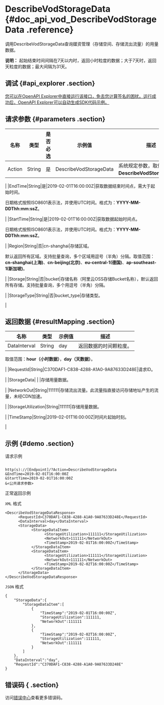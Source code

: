 # DescribeVodStorageData {#doc_api_vod_DescribeVodStorageData .reference}

调用DescribeVodStorageData查询媒资管理（存储空间、存储流出流量）的用量数据。

**说明：** 起始结束时间间隔在7天以内时，返回小时粒度的数据；大于7天时，返回天粒度的数据；最大间隔为31天。

## 调试 {#api_explorer .section}

[您可以在OpenAPI Explorer中直接运行该接口，免去您计算签名的困扰。运行成功后，OpenAPI Explorer可以自动生成SDK代码示例。](https://api.aliyun.com/#product=vod&api=DescribeVodStorageData&type=RPC&version=2017-03-21)

## 请求参数 {#parameters .section}

|名称|类型|是否必选|示例值|描述|
|--|--|----|---|--|
|Action|String|是|DescribeVodStorageData|系统规定参数，取值：**DescribeVodStorageData**。

 |
|EndTime|String|是|2019-02-01T16:00:00Z|获取数据结束时间点，需大于起始时间。

 日期格式按照ISO8601表示法，并使用UTC时间。格式为：**YYYY-MM-DDThh:mm:ssZ**。

 |
|StartTime|String|是|2019-02-01T16:00:00Z|获取数据起始时间点。

 日期格式按照ISO8601表示法，并使用UTC时间。格式为：**YYYY-MM-DDThh:mm:ssZ**。

 |
|Region|String|否|cn-shanghai|存储区域。

 默认返回所有区域。支持批量查询，多个区域用逗号（半角）分隔。取值范围：**cn-shanghai\(上海\)**、**cn-beijing\(北京\)**、**eu-central-1\(德国\)**、**ap-southeast-1\(新加坡\)**。

 |
|Storage|String|否|bucket|存储名称（阿里云OSS存储Bucket名称），默认返回所有存储。支持批量查询，多个用逗号（半角）分隔。

 |
|StorageType|String|否|bucket\_type|存储类型。

 |

## 返回数据 {#resultMapping .section}

|名称|类型|示例值|描述|
|--|--|---|--|
|DataInterval|String|day|返回数据的时间颗粒度。

 取值范围：**hour（小时数据）**，**day（天数据）**。

 |
|RequestId|String|C370DAF1-C838-4288-A1A0-9A87633D248E|请求ID。

 |
|StorageData| | |存储用量数据。

 |
|NetworkOut|String|111111|存储流出流量。此流量指直接访问存储地址产生的流量，未经CDN加速。

 |
|StorageUtilization|String|111111|存储用量数据。

 |
|TimeStamp|String|2019-02-01T16:00:00Z|时间片起始时刻。

 |

## 示例 {#demo .section}

请求示例

``` {#request_demo}

http(s)://[Endpoint]/?Action=DescribeVodStorageData
&EndTime=2019-02-01T16:00:00Z
&StartTime=2019-02-01T16:00:00Z
&<公共请求参数>

```

正常返回示例

`XML` 格式

``` {#xml_return_success_demo}
<DescribeVodStorageDataResponse>
	  <RequestId>C370DAF1-C838-4288-A1A0-9A87633D248E</RequestId>
	  <DataInterval>day</DataInterval>
	  <StorageData>
		    <StorageDataItem>
			      <StorageUtilization>111111</StorageUtilization>
			      <NetworkOut>111111</NetworkOut>
			      <TimeStamp>2019-02-01T16:00:00Z</TimeStamp>
		    </StorageDataItem>
		    <StorageDataItem>
			      <StorageUtilization>111111</StorageUtilization>
			      <NetworkOut>111111</NetworkOut>
			      <TimeStamp>2019-02-02T16:00:00Z</TimeStamp>
		    </StorageDataItem>
	  </StorageData>
</DescribeVodStorageDataResponse>
```

`JSON` 格式

``` {#json_return_success_demo}
{
	"StorageData":{
		"StorageDataItem":[
			{
				"TimeStamp":"2019-02-01T16:00:00Z",
				"StorageUtilization":111111,
				"NetworkOut":111111
			},
			{
				"TimeStamp":"2019-02-02T16:00:00Z",
				"StorageUtilization":111111,
				"NetworkOut":111111
			}
		]
	},
	"DataInterval":"day",
	"RequestId":"C370DAF1-C838-4288-A1A0-9A87633D248E"
}
```

## 错误码 { .section}

访问[错误中心](https://error-center.aliyun.com/status/product/vod)查看更多错误码。


